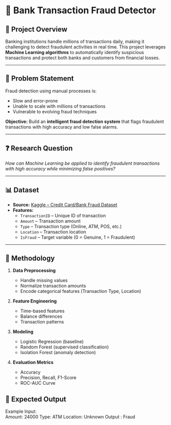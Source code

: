 # 🏦 Bank Transaction Fraud Detector  

## 📌 Project Overview  
Banking institutions handle millions of transactions daily, making it challenging to detect fraudulent activities in real time. This project leverages **Machine Learning algorithms** to automatically identify suspicious transactions and protect both banks and customers from financial losses.  

---

## 🎯 Problem Statement  
Fraud detection using manual processes is:  
- Slow and error-prone  
- Unable to scale with millions of transactions  
- Vulnerable to evolving fraud techniques  

**Objective:** Build an **intelligent fraud detection system** that flags fraudulent transactions with high accuracy and low false alarms.  

---

## ❓ Research Question  
*How can Machine Learning be applied to identify fraudulent transactions with high accuracy while minimizing false positives?*  

---

## 📊 Dataset  
- **Source:** [Kaggle – Credit Card/Bank Fraud Dataset](https://www.kaggle.com/datasets)  
- **Features:**  
  - `TransactionID` – Unique ID of transaction  
  - `Amount` – Transaction amount  
  - `Type` – Transaction type (Online, ATM, POS, etc.)  
  - `Location` – Transaction location  
  - `IsFraud` – Target variable (0 = Genuine, 1 = Fraudulent)  

---

## 🔧 Methodology  
1. **Data Preprocessing**  
   - Handle missing values  
   - Normalize transaction amounts  
   - Encode categorical features (Transaction Type, Location)  

2. **Feature Engineering**  
   - Time-based features  
   - Balance differences  
   - Transaction patterns  

3. **Modeling**  
   - Logistic Regression (baseline)  
   - Random Forest (supervised classification)  
   - Isolation Forest (anomaly detection)  

4. **Evaluation Metrics**  
   - Accuracy  
   - Precision, Recall, F1-Score  
   - ROC-AUC Curve
## 🚀 Expected Output  
Example Input:  
Amount: 24000
Type: ATM
Location: Unknown
Output : Fraud
